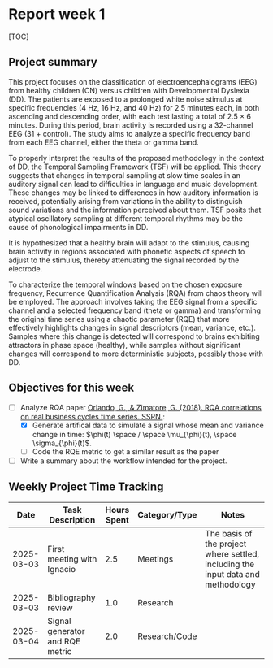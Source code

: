 # Report week 1

[TOC]

## Project summary

This project focuses on the classification of electroencephalograms (EEG) from healthy children (CN) versus children with Developmental Dyslexia (DD). The patients are exposed to a prolonged white noise stimulus at specific frequencies (4 Hz, 16 Hz, and 40 Hz) for 2.5 minutes each, in both ascending and descending order, with each test lasting a total of 2.5 × 6 minutes. During this period, brain activity is recorded using a 32-channel EEG (31 + control). The study aims to analyze a specific frequency band from each EEG channel, either the theta or gamma band.

To properly interpret the results of the proposed methodology in the context of DD, the Temporal Sampling Framework (TSF) will be applied. This theory suggests that changes in temporal sampling at slow time scales in an auditory signal can lead to difficulties in language and music development. These changes may be linked to differences in how auditory information is received, potentially arising from variations in the ability to distinguish sound variations and the information perceived about them. TSF posits that atypical oscillatory sampling at different temporal rhythms may be the cause of phonological impairments in DD.

It is hypothesized that a healthy brain will adapt to the stimulus, causing brain activity in regions associated with phonetic aspects of speech to adjust to the stimulus, thereby attenuating the signal recorded by the electrode.

To characterize the temporal windows based on the chosen exposure frequency, Recurrence Quantification Analysis (RQA) from chaos theory will be employed. The approach involves taking the EEG signal from a specific channel and a selected frequency band (theta or gamma) and transforming the original time series using a chaotic parameter (RQE) that more effectively highlights changes in signal descriptors (mean, variance, etc.). Samples where this change is detected will correspond to brains exhibiting attractors in phase space (healthy), while samples without significant changes will correspond to more deterministic subjects, possibly those with DD.

## Objectives for this week

- [ ] Analyze RQA paper [Orlando, G., & Zimatore, G. (2018). RQA correlations on real business cycles time series. SSRN.](https://d1wqtxts1xzle7.cloudfront.net/70687546/0035-0041-libre.pdf?1636043587=&response-content-disposition=inline%3B+filename%3DRQA_correlations_on_real_business_cycles.pdf&Expires=1741034001&Signature=JjT~qvESm9uqVV2j-EEMqEvIa~wGZxN71NPq8laB2uUZUGfJdjj~J7XsR5j2MVdeDRaDCbaLZ3YUS~2TzKEFreurwGI2H~fdaqpPO-6g~m47ggITqVO~L-v1toLR4BHeZbi0vWskVRvO8yH1hAJn~XtmPsGZhDu5HqYMWxAB6ynScWboyLoZVS5PZU8yPYPXTx45m9r5Kvm7sjf95YqIvckKu0Cj9rIUIt5ggSuUcXgzSdTji-osrHnJ-pE7IkTEAg~UuHhsNEYN8eqwwsNJ3eotpjbl-oozxY7lL6GuNFBJhysXz7nxxytf1iXKgRXnbnsjRNjvBXoiEa8hBSKAnQ__&Key-Pair-Id=APKAJLOHF5GGSLRBV4ZA):
  - [X] Generate artifical data to simulate a signal whose mean and variance change in time: $\phi(t) \space / \space \mu_{\phi}(t), \space \sigma_{\phi}(t)$.
  - [ ] Code the RQE metric to get a similar result as the paper
- [ ] Write a summary about the workflow intended for the project.

## Weekly Project Time Tracking

| Date       | Task Description            | Hours Spent | Category/Type | Notes |
|------------|----------------------------|------------|--------------|-------|
| 2025-03-03 | First meeting with Ignacio      | 2.5        | Meetings | The basis of the project where settled, including the input data and methodology |
| 2025-03-03 | Bibliography review             | 1.0        | Research              |       |
| 2025-03-04 | Signal generator and RQE metric | 2.0        | Research/Code              |       |
